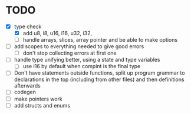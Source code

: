 # TODO

- [x] type check
  - [x] add u8, i8, u16, i16, u32, i32,
  - [ ] handle arrays, slices, array pointer and be able to make options
- [ ] add scopes to everything needed to give good errors
  - [ ] don't stop collecting errors at first one
- [ ] handle type unifying better, using a state and type variables
  - [ ] use i16 by default when compint is the final type
- [ ] Don't have statements outside functions, split up program grammar to declarations in the top (including from other files) and then definitions afterwards
- [ ] codegen
- [ ] make pointers work
- [ ] add structs and enums
